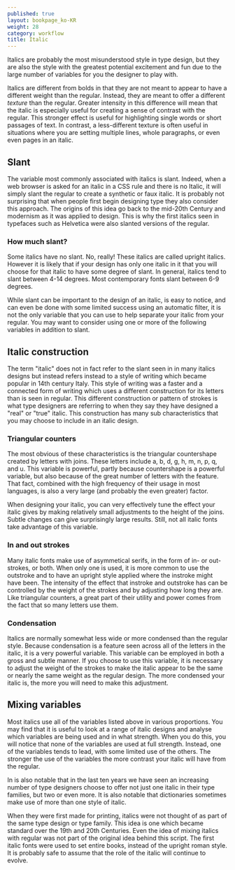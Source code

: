 ```yaml
---
published: true
layout: bookpage_ko-KR
weight: 28
category: workflow
title: Italic
---
```


Italics are probably the most misunderstood style in type design, but they are also the style with the greatest potential excitement and fun due to the large number of variables for you the designer to play with.

Italics are different from bolds in that they are not meant to appear to have a different weight than the regular. Instead, they are meant to offer a different <em>texture</em> than the regular. Greater intensity in this difference will mean that the italic is especially useful for creating a sense of contrast with the regular. This stronger effect is useful for highlighting single words or short passages of text. In contrast, a less-different texture is often useful in situations where you are setting multiple lines, whole paragraphs, or even even pages in an italic.

## Slant

The variable most commonly associated with italics is slant. Indeed, when a web browser is asked for an italic in a CSS rule and there is no Italic, it will simply slant the regular to create a synthetic or faux italic. It is probably not surprising that when people first begin designing type they also consider this approach. The origins of this idea go back to the mid-20th Century and modernism as it was applied to design. This is why the first italics seen in typefaces such as Helvetica were also slanted versions of the regular.

### How much slant?

Some italics have no slant. No, really! These italics are called upright italics. However it is likely that if your design has only one italic in it that you will choose for that italic to have some degree of slant. In general, italics tend to slant between 4-14 degrees. Most contemporary fonts slant between 6-9 degrees.

While slant can be important to the design of an italic, is easy to notice, and can even be done with some limited success using an automatic filter, it is not the only variable that you can use to help separate your italic from your regular. You may want to consider using one or more of the following variables in addition to slant.

## Italic construction

The term "italic" does not in fact refer to the slant seen in in many italics designs but instead refers instead to a style of writing which became popular in 14th century Italy. This style of writing was a faster and a connected form of writing which uses a different construction for its letters than is seen in regular. This different construction or pattern of strokes is what type designers are referring to when they say they have designed a "real" or "true" italic. This construction has many sub characteristics that you may choose to include in an italic design.

### Triangular counters

The most obvious of these characteristics is the triangular countershape created by letters with joins. These letters include a, b, d, g, h, m, n, p, q, and u. This variable is powerful, partly because countershape is a powerful variable, but also because of the great number of letters with the feature.  That fact, combined with the high frequency of their usage in most languages, is also a very large (and probably the even greater) factor.

When designing your italic, you can very effectively tune the effect your italic gives by making relatively small adjustments to the height of the joins. Subtle changes can give surprisingly large results. Still, not all italic fonts take advantage of this variable.

### In and out strokes

Many italic fonts make use of asymmetical serifs, in the form of in- or out-strokes, or both. When only one is used, it is more common to use the outstroke and to have an upright style applied where the instroke might have been. The intensity of the effect that instroke and outstroke has can be controlled by the weight of the strokes and by adjusting how long they are. Like triangular counters, a great part of their utility and power comes from the fact that so many letters use them.

### Condensation

Italics are normally somewhat less wide or more condensed than the regular style. Because condensation is a feature seen across all of the letters in the italic, it is a very powerful variable. This variable can be employed in both a gross and subtle manner. If you choose to use this variable, it is necessary to adjust the weight of the strokes to make the italic appear to be the same or nearly the same weight as the regular design. The more condensed your italic is, the more you will need to make this adjustment.

## Mixing variables

Most italics use all of the variables listed above in various proportions. You may find that it is useful to look at a range of italic designs and analyse which variables are being used and in what strength. When you do this, you will notice that none of the variables are used at full strength. Instead, one of the variables tends to lead, with some limited use of the others. The stronger the use of the variables the more contrast your italic will have from the regular.

In is also notable that in the last ten years we have seen an increasing number of type designers choose to offer not just one italic in their type families, but two or even more. It is also notable that dictionaries sometimes make use of more than one style of italic.

When they were first made for printing, italics were not thought of as part of the same type design or type family. This idea is one which became standard over the 19th and 20th Centuries. Even the idea of mixing italics with regular was not part of the original idea behind this script. The first italic fonts were used to set entire books, instead of the upright roman style. It is probably safe to assume that the role of the italic will continue to evolve.
